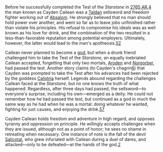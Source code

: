 Before he successfully completed the Test of the _Starstone_ in [2765 AR](https://pathfinderwiki.com/wiki/2765_AR "2765 AR"),[4](https://pathfinderwiki.com/wiki/Cayden_Cailean#cite_note-gazetteer-20-4) the man known as Cayden Cailean was a [Taldan](https://pathfinderwiki.com/wiki/Taldan "Taldan") sellsword and freedom fighter working out of [Absalom](https://pathfinderwiki.com/wiki/Absalom "Absalom"). He strongly believed that no man should hold power over another, and went so far as to leave jobs unfinished rather than violate his principles. His refusal to compromise his ideals was as well known as his love for drink, and the combination of the two resulted in a less-than-favorable reputation among potential employers. Ultimately, however, the latter would lead to the man's apotheosis.[5](https://pathfinderwiki.com/wiki/Cayden_Cailean#cite_note-campaign-setting-161-5)[2](https://pathfinderwiki.com/wiki/Cayden_Cailean#cite_note-children-of-the-void-56-63-2)

Cailean never planned to become a [god](https://pathfinderwiki.com/wiki/God "God"), but when a drunk friend challenged him to take the Test of the _Starstone_, an equally inebriated Cailean accepted, forgetting that only two mortals, [Aroden](https://pathfinderwiki.com/wiki/Aroden "Aroden") and [Norgorber](https://pathfinderwiki.com/wiki/Norgorber "Norgorber"), had passed the test. Another story claims (to Cayden's chagrin[6](https://pathfinderwiki.com/wiki/Cayden_Cailean#cite_note-inner-sea-gods-42-6)) that Cayden was prompted to take the Test after his advances had been rejected by the goddess [Calistria](https://pathfinderwiki.com/wiki/Calistria "Calistria") herself. Legends abound regarding the challenges Cailean faced at the _Starstone_, but no one knows the truth of what happened. Regardless, after three days had passed, the sellsword—to everyone's surprise, including his own—emerged as a deity. He could not remember how he had passed the test, but continued as a god in much the same way as he had when he was a mortal: doing whatever he wanted, fighting for just causes, and enjoying the drink.[5](https://pathfinderwiki.com/wiki/Cayden_Cailean#cite_note-campaign-setting-161-5)[7](https://pathfinderwiki.com/wiki/Cayden_Cailean#cite_note-the-inner-sea-world-guide-219-7)

Cayden Cailean holds freedom and adventure in high regard, and opposes tyranny and oppression on principle. He willingly accepts challenges when they are issued, although not as a point of honor; he sees no shame in retreating when necessary. One instance of note is the fall of the devil [Salicotal](https://pathfinderwiki.com/w/index.php?title=Salicotal&action=edit&redlink=1 "Salicotal (page does not exist)"), who grew infuriated with Cailean during a duel of dares, and attacked—only to be defeated—at the hands of the god.[2](https://pathfinderwiki.com/wiki/Cayden_Cailean#cite_note-children-of-the-void-56-63-2)
